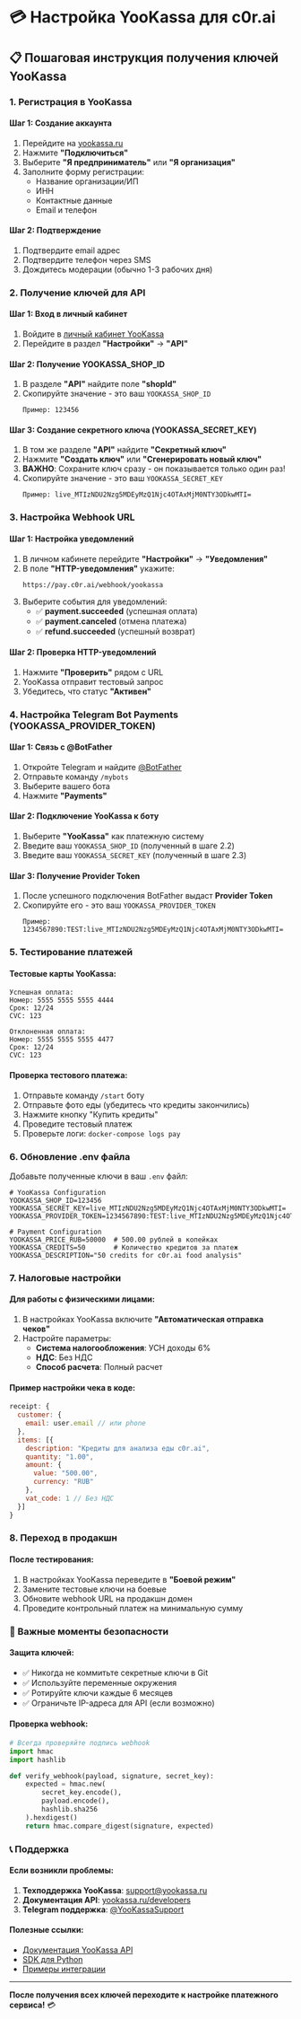 # 💳 Настройка YooKassa для c0r.ai

## 📋 Пошаговая инструкция получения ключей YooKassa

### 1. Регистрация в YooKassa

#### Шаг 1: Создание аккаунта
1. Перейдите на [yookassa.ru](https://yookassa.ru/)
2. Нажмите **"Подключиться"**
3. Выберите **"Я предприниматель"** или **"Я организация"**
4. Заполните форму регистрации:
   - Название организации/ИП
   - ИНН
   - Контактные данные
   - Email и телефон

#### Шаг 2: Подтверждение
1. Подтвердите email адрес
2. Подтвердите телефон через SMS
3. Дождитесь модерации (обычно 1-3 рабочих дня)

### 2. Получение ключей для API

#### Шаг 1: Вход в личный кабинет
1. Войдите в [личный кабинет YooKassa](https://yookassa.ru/my/)
2. Перейдите в раздел **"Настройки"** → **"API"**

#### Шаг 2: Получение YOOKASSA_SHOP_ID
1. В разделе **"API"** найдите поле **"shopId"**
2. Скопируйте значение - это ваш `YOOKASSA_SHOP_ID`
   ```
   Пример: 123456
   ```

#### Шаг 3: Создание секретного ключа (YOOKASSA_SECRET_KEY)
1. В том же разделе **"API"** найдите **"Секретный ключ"**
2. Нажмите **"Создать ключ"** или **"Сгенерировать новый ключ"**
3. **ВАЖНО**: Сохраните ключ сразу - он показывается только один раз!
4. Скопируйте значение - это ваш `YOOKASSA_SECRET_KEY`
   ```
   Пример: live_MTIzNDU2Nzg5MDEyMzQ1Njc4OTAxMjM0NTY3ODkwMTI=
   ```

### 3. Настройка Webhook URL

#### Шаг 1: Настройка уведомлений
1. В личном кабинете перейдите **"Настройки"** → **"Уведомления"**
2. В поле **"HTTP-уведомления"** укажите:
   ```
   https://pay.c0r.ai/webhook/yookassa
   ```
3. Выберите события для уведомлений:
   - ✅ **payment.succeeded** (успешная оплата)
   - ✅ **payment.canceled** (отмена платежа)
   - ✅ **refund.succeeded** (успешный возврат)

#### Шаг 2: Проверка HTTP-уведомлений
1. Нажмите **"Проверить"** рядом с URL
2. YooKassa отправит тестовый запрос
3. Убедитесь, что статус **"Активен"**

### 4. Настройка Telegram Bot Payments (YOOKASSA_PROVIDER_TOKEN)

#### Шаг 1: Связь с @BotFather
1. Откройте Telegram и найдите [@BotFather](https://t.me/BotFather)
2. Отправьте команду `/mybots`
3. Выберите вашего бота
4. Нажмите **"Payments"**

#### Шаг 2: Подключение YooKassa к боту
1. Выберите **"YooKassa"** как платежную систему
2. Введите ваш `YOOKASSA_SHOP_ID` (полученный в шаге 2.2)
3. Введите ваш `YOOKASSA_SECRET_KEY` (полученный в шаге 2.3)

#### Шаг 3: Получение Provider Token
1. После успешного подключения BotFather выдаст **Provider Token**
2. Скопируйте его - это ваш `YOOKASSA_PROVIDER_TOKEN`
   ```
   Пример: 1234567890:TEST:live_MTIzNDU2Nzg5MDEyMzQ1Njc4OTAxMjM0NTY3ODkwMTI=
   ```

### 5. Тестирование платежей

#### Тестовые карты YooKassa:
```
Успешная оплата:
Номер: 5555 5555 5555 4444
Срок: 12/24
CVC: 123

Отклоненная оплата:
Номер: 5555 5555 5555 4477
Срок: 12/24
CVC: 123
```

#### Проверка тестового платежа:
1. Отправьте команду `/start` боту
2. Отправьте фото еды (убедитесь что кредиты закончились)
3. Нажмите кнопку "Купить кредиты"
4. Проведите тестовый платеж
5. Проверьте логи: `docker-compose logs pay`

### 6. Обновление .env файла

Добавьте полученные ключи в ваш `.env` файл:

```env
# YooKassa Configuration
YOOKASSA_SHOP_ID=123456
YOOKASSA_SECRET_KEY=live_MTIzNDU2Nzg5MDEyMzQ1Njc4OTAxMjM0NTY3ODkwMTI=
YOOKASSA_PROVIDER_TOKEN=1234567890:TEST:live_MTIzNDU2Nzg5MDEyMzQ1Njc4OTAxMjM0NTY3ODkwMTI=

# Payment Configuration
YOOKASSA_PRICE_RUB=50000  # 500.00 рублей в копейках
YOOKASSA_CREDITS=50       # Количество кредитов за платеж
YOOKASSA_DESCRIPTION="50 credits for c0r.ai food analysis"
```

### 7. Налоговые настройки

#### Для работы с физическими лицами:
1. В настройках YooKassa включите **"Автоматическая отправка чеков"**
2. Настройте параметры:
   - **Система налогообложения**: УСН доходы 6%
   - **НДС**: Без НДС
   - **Способ расчета**: Полный расчет

#### Пример настройки чека в коде:
```javascript
receipt: {
  customer: {
    email: user.email // или phone
  },
  items: [{
    description: "Кредиты для анализа еды c0r.ai",
    quantity: "1.00",
    amount: {
      value: "500.00",
      currency: "RUB"
    },
    vat_code: 1 // Без НДС
  }]
}
```

### 8. Переход в продакшн

#### После тестирования:
1. В настройках YooKassa переведите в **"Боевой режим"**
2. Замените тестовые ключи на боевые
3. Обновите webhook URL на продакшн домен
4. Проведите контрольный платеж на минимальную сумму

### 🚨 Важные моменты безопасности

#### Защита ключей:
- ✅ Никогда не коммитьте секретные ключи в Git
- ✅ Используйте переменные окружения
- ✅ Ротируйте ключи каждые 6 месяцев
- ✅ Ограничьте IP-адреса для API (если возможно)

#### Проверка webhook:
```python
# Всегда проверяйте подпись webhook
import hmac
import hashlib

def verify_webhook(payload, signature, secret_key):
    expected = hmac.new(
        secret_key.encode(),
        payload.encode(),
        hashlib.sha256
    ).hexdigest()
    return hmac.compare_digest(signature, expected)
```

### 📞 Поддержка

#### Если возникли проблемы:
1. **Техподдержка YooKassa**: support@yookassa.ru
2. **Документация API**: [yookassa.ru/developers](https://yookassa.ru/developers/)
3. **Telegram поддержка**: [@YooKassaSupport](https://t.me/YooKassaSupport)

#### Полезные ссылки:
- [Документация YooKassa API](https://yookassa.ru/developers/api)
- [SDK для Python](https://github.com/yoomoney/yookassa-sdk-python)
- [Примеры интеграции](https://yookassa.ru/developers/solutions)

---

**После получения всех ключей переходите к настройке платежного сервиса!** 💳 